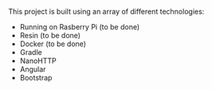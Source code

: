 This project is built using an array of different technologies:
- Running on Rasberry Pi (to be done)
- Resin (to be done)
- Docker (to be done)
- Gradle
- NanoHTTP
- Angular
- Bootstrap